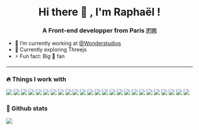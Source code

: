 <h1 align="center">Hi there 👋  , I'm Raphaël !</h1>
<h3 align="center">A Front-end developper from Paris 🇫🇷</h3>

- 🌱 I’m currently working at <a href="https://www.wonderstudios.com" target="_blank">@Wonderstudios</a>
- 🚀 Currently exploring Threejs
- ⚡ Fun fact: Big 🍔 fan

------
### 🔥 Things I work with

<p>
    <img src="https://img.shields.io/badge/Babel-F9DC3E?style=flat-square&logo=babel&logoColor=black" />
    <img src="https://img.shields.io/badge/Node.js-339933?style=flat-square&logo=nodedotjs&logoColor=white" />
    <img src="https://img.shields.io/badge/React-20232A?style=flat-square&logo=react&logoColor=61DAFB" />
    <img src="https://img.shields.io/badge/ThreeJs-black?style=flat-square&logo=three.js&logoColor=white" />
    <img src="https://img.shields.io/badge/Webpack-8DD6F9?style=flat-square&logo=Webpack&logoColor=white" />
    <img src="https://img.shields.io/badge/Vue.js-35495E?style=flat-square&logo=vuedotjs&logoColor=4FC08D" />
    <img src="https://img.shields.io/badge/Yarn-2C8EBB?style=flat-square&logo=yarn&logoColor=white" />
    <img src="https://img.shields.io/badge/GitHub-100000?style=flat-square&logo=github&logoColor=white" />
    <img src="https://img.shields.io/badge/Sass-CC6699?style=flat-square&logo=sass&logoColor=white" />
    <img src="https://img.shields.io/badge/TypeScript-007ACC?style=flat-square&logo=typescript&logoColor=white" />
    <img src="https://img.shields.io/badge/JavaScript-323330?style=flat-square&logo=javascript&logoColor=F7DF1E" />
    <img src="https://img.shields.io/badge/Postman-FF6C37?style=flat-square&logo=Postman&logoColor=white" />
    <img src="https://img.shields.io/badge/mac%20os-000000?style=flat-square&logo=apple&logoColor=white" />
    <img src="https://img.shields.io/badge/Windows-0078D6?style=flat-square&logo=windows&logoColor=white" />
    <img src="https://img.shields.io/badge/npm-CB3837?style=flat-square&logo=npm&logoColor=white" />
    <img src="https://img.shields.io/badge/Netlify-00C7B7?style=flat-square&logo=netlify&logoColor=white" />
    <img src="https://img.shields.io/badge/HTML5-E34F26?style=lat-square&logo=html5&logoColor=white" />
    <img src="https://img.shields.io/badge/CSS3-1572B6?style=flat-square&logo=css3&logoColor=white" />
    <img src="https://img.shields.io/badge/json-5E5C5C?style=flat-square&logo=json&logoColor=white" />
    <img src="https://img.shields.io/badge/prettier-1A2C34?style=flat-square&logo=prettier&logoColor=F7BA3E" />
    <img src="https://img.shields.io/badge/Adobe%20Photoshop-31A8FF?style=flat-square&logo=Adobe%20Photoshop&logoColor=black" />
    <img src="https://img.shields.io/badge/Figma-F24E1E?style=flat-square&logo=figma&logoColor=white" />
    <img src="https://img.shields.io/badge/Express.js-000000?style=flat-square&logo=express&logoColor=white" />
    <img src="https://img.shields.io/badge/MySQL-005C84?style=flat-square&logo=mysql&logoColor=white" />
    <img src="https://img.shields.io/badge/Burger%20King-D62300?style=flat-square&logo=Burger%20King&logoColor=white" />
</p>

### 📝 Github stats

<p>
    <a href="https://github.com/antonkomarev/github-profile-views-counter">
        <img src="https://komarev.com/ghpvc/?username=your-github-username&style=flat-square">
    </a>
</p>